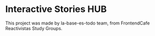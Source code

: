 # Interactive Stories HUB

This project was made by la-base-es-todo team, from FrontendCafe Reactivistas Study Groups.
